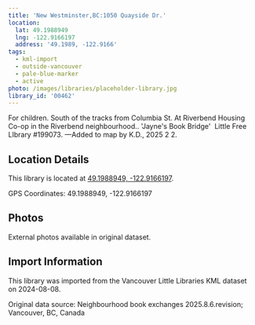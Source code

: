 ```yaml
---
title: 'New Westminster,BC:1050 Quayside Dr.'
location:
  lat: 49.1988949
  lng: -122.9166197
  address: '49.1989, -122.9166'
tags:
  - kml-import
  - outside-vancouver
  - pale-blue-marker
  - active
photo: /images/libraries/placeholder-library.jpg
library_id: '00462'
---
```

For children.
South of the tracks from Columbia St.
At Riverbend Housing Co-op 
in the Riverbend neighbourhood..
'Jayne's Book Bridge' 
Little Free LIbrary #199073.
—Added to map by K.D., 2025 2 2.

## Location Details

This library is located at [49.1988949, -122.9166197](https://www.google.com/maps?q=49.1988949,-122.9166197).

GPS Coordinates: 49.1988949, -122.9166197

## Photos

External photos available in original dataset.

## Import Information

This library was imported from the Vancouver Little Libraries KML dataset on 2024-08-08.

Original data source: Neighbourhood book exchanges 2025.8.6.revision; Vancouver, BC, Canada
